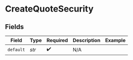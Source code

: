 # CreateQuoteSecurity


## Fields

| Field              | Type               | Required           | Description        | Example            |
| ------------------ | ------------------ | ------------------ | ------------------ | ------------------ |
| `default`          | *str*              | :heavy_check_mark: | N/A                |                    |
